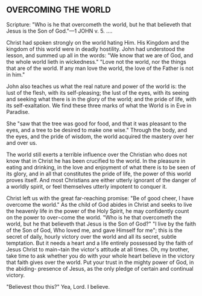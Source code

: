 ## OVERCOMING THE WORLD ##

Scripture: "Who is he that overcometh the world, but he that believeth that Jesus is the Son of God."—1 JOHN v. 5. ....



Christ had spoken strongly on the world hating Him. His Kingdom and the kingdom of this world were in deadly hostility. John had understood the lesson, and summed up all in the words: "We know that we are of God, and the whole world lieth in wickedness." "Love not the world, nor the things that are of the world. If any man love the world, the love of the Father is not in him."



John also teaches us what the real nature and power of the world is: the lust of the flesh, with its self-pleasing; the lust of the eyes, with its seeing and seeking what there is in the glory of the world; and the pride of life, with its self-exaltation. We find these three marks of what the World is in Eve in Paradise.

She "saw that the tree was good for food, and that it was pleasant to the eyes, and a tree to be desired to make one wise." Through the body, and the eyes, and the pride of wisdom, the world acquired the mastery over her and over us.



The world still exerts a terrible influence over the Christian who does not know that in Christ he has been crucified to the world. In the pleasure in eating and drinking, in the love and enjoyment of what there is to be seen of its glory, and in all that constitutes the pride of life, the power of this world proves itself. And most Christians are either utterly ignorant of the danger of a worldly spirit, or feel themselves utterly impotent to conquer it.



Christ left us with the great far-reaching promise: "Be of good cheer, I have overcome the world." As the child of God abides in Christ and seeks to live the heavenly life in the power of the Holy Spirit, he may confidently count on the power to over¬come the world. "Who is he that overcometh the world, but he that believeth that Jesus is the Son of God?" "I live by the faith of the Son of God, Who loved me, and gave Himself for me"; this is the secret of daily, hourly victory over the world and all its secret, subtle temptation. But it needs a heart and a life entirely possessed by the faith of Jesus Christ to main¬tain the victor's attitude at all times. Oh, my brother, take time to ask whether you do with your whole heart believe in the victory that faith gives over the world. Put your trust in the mighty power of God, in the abiding- presence of Jesus, as the only pledge of certain and continual victory.



"Believest thou this?" Yea, Lord. I believe.

